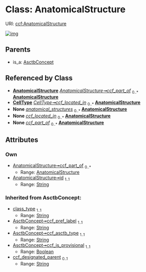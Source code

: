 
# Class: AnatomicalStructure




URI: [ccf:AnatomicalStructure](http://purl.org/ccf/AnatomicalStructure)


[![img](https://yuml.me/diagram/nofunky;dir:TB/class/[CellType],[AsctbConcept],[AnatomicalStructure]<ccf_part_of%200..*-%20[AnatomicalStructure&#124;id:string;class_type(i):string;ccf_pref_label(i):string;ccf_asctb_type(i):string;ccf_is_provisional(i):boolean;ccf_designated_parent(i):string%20%3F],[CellType]-%20ccf_located_in%200..*>[AnatomicalStructure],[AsctbDataset]++-%20anatomical_structures%200..*>[AnatomicalStructure],[CellType]-%20ccf_located_in(i)%200..*>[AnatomicalStructure],[AsctbConcept]^-[AnatomicalStructure],[AsctbDataset])](https://yuml.me/diagram/nofunky;dir:TB/class/[CellType],[AsctbConcept],[AnatomicalStructure]<ccf_part_of%200..*-%20[AnatomicalStructure&#124;id:string;class_type(i):string;ccf_pref_label(i):string;ccf_asctb_type(i):string;ccf_is_provisional(i):boolean;ccf_designated_parent(i):string%20%3F],[CellType]-%20ccf_located_in%200..*>[AnatomicalStructure],[AsctbDataset]++-%20anatomical_structures%200..*>[AnatomicalStructure],[CellType]-%20ccf_located_in(i)%200..*>[AnatomicalStructure],[AsctbConcept]^-[AnatomicalStructure],[AsctbDataset])

## Parents

 *  is_a: [AsctbConcept](AsctbConcept.md)

## Referenced by Class

 *  **[AnatomicalStructure](AnatomicalStructure.md)** *[AnatomicalStructure➞ccf_part_of](AnatomicalStructure_ccf_part_of.md)*  <sub>0..\*</sub>  **[AnatomicalStructure](AnatomicalStructure.md)**
 *  **[CellType](CellType.md)** *[CellType➞ccf_located_in](CellType_ccf_located_in.md)*  <sub>0..\*</sub>  **[AnatomicalStructure](AnatomicalStructure.md)**
 *  **None** *[anatomical_structures](anatomical_structures.md)*  <sub>0..\*</sub>  **[AnatomicalStructure](AnatomicalStructure.md)**
 *  **None** *[ccf_located_in](ccf_located_in.md)*  <sub>0..\*</sub>  **[AnatomicalStructure](AnatomicalStructure.md)**
 *  **None** *[ccf_part_of](ccf_part_of.md)*  <sub>0..\*</sub>  **[AnatomicalStructure](AnatomicalStructure.md)**

## Attributes


### Own

 * [AnatomicalStructure➞ccf_part_of](AnatomicalStructure_ccf_part_of.md)  <sub>0..\*</sub>
     * Range: [AnatomicalStructure](AnatomicalStructure.md)
 * [AnatomicalStructure➞id](AnatomicalStructure_id.md)  <sub>1..1</sub>
     * Range: [String](types/String.md)

### Inherited from AsctbConcept:

 * [class_type](class_type.md)  <sub>1..1</sub>
     * Range: [String](types/String.md)
 * [AsctbConcept➞ccf_pref_label](AsctbConcept_ccf_pref_label.md)  <sub>1..1</sub>
     * Range: [String](types/String.md)
 * [AsctbConcept➞ccf_asctb_type](AsctbConcept_ccf_asctb_type.md)  <sub>1..1</sub>
     * Range: [String](types/String.md)
 * [AsctbConcept➞ccf_is_provisional](AsctbConcept_ccf_is_provisional.md)  <sub>1..1</sub>
     * Range: [Boolean](types/Boolean.md)
 * [ccf_designated_parent](ccf_designated_parent.md)  <sub>0..1</sub>
     * Range: [String](types/String.md)
